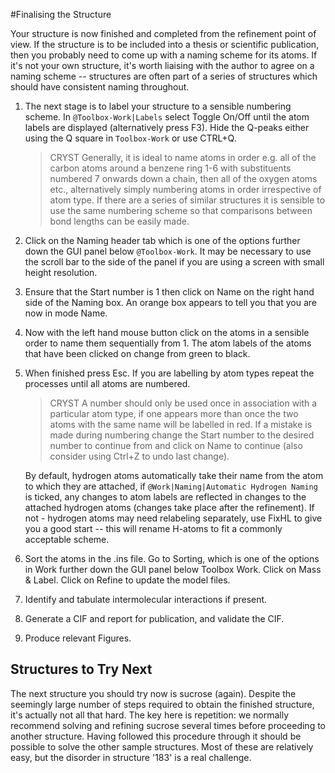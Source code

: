 #Finalising the Structure

Your structure is now finished and completed from the refinement point of view. If the structure is to be included into a thesis or scientific publication, then you probably need to come up with a naming scheme for its atoms. If it's not your own structure, it's worth liaising with the author to agree on a naming scheme -- structures are often part of a series of structures which should have consistent naming throughout.

1. The next stage is to label your structure to a sensible numbering scheme. In `@Toolbox-Work|Labels` select Toggle On/Off until the atom labels are displayed (alternatively press F3). Hide the Q-peaks either using the Q square in `Toolbox-Work` or use CTRL+Q.

	>CRYST Generally, it is ideal to name atoms in order e.g. all of the carbon atoms around a benzene ring 1-6 with substituents numbered 7 onwards down a chain, then all of the oxygen atoms etc., alternatively simply numbering atoms in order irrespective of atom type. If there are a series of similar structures it is sensible to use the same numbering scheme so that comparisons between bond lengths can be easily made.

2.	Click on the Naming header tab which is one of the options further down the GUI panel below `@Toolbox-Work`. It may be necessary to use the scroll bar to the side of the panel if you are using a screen with small height resolution.

3.	Ensure that the Start number is 1 then click on Name on the right hand side of the Naming box. An orange box appears to tell you that you are now in mode Name.

4.	Now with the left hand mouse button click on the atoms in a sensible order to name them sequentially from 1. The atom labels of the atoms that have been clicked on change from green to black.

5.	When finished press Esc. If you are labelling by atom types repeat the processes until all atoms are numbered. 

	>CRYST A number should only be used once in association with a particular atom type, if one appears more than once the two atoms with the same name will be labelled in red. If a mistake is made during numbering change the Start number to the desired number to continue from and click on Name to continue (also consider using Ctrl+Z to undo last change).

	By default, hydrogen atoms automatically take their name from the atom to which they are attached, if `@Work|Naming|Automatic Hydrogen Naming` is ticked, any changes to atom labels are reflected in changes to the attached hydrogen atoms (changes take place after the refinement). If not - hydrogen atoms may need relabeling separately, use FixHL to give you a good start -- this will rename H-atoms to fit a commonly acceptable scheme.

6.	Sort the atoms in the .ins file. Go to Sorting, which is one of the options in Work further down the GUI panel below Toolbox Work. Click on Mass \& Label. Click on Refine to update the model files.

7.	Identify and tabulate intermolecular interactions if present. 

8.	Generate a CIF and report for publication, and validate the CIF. 

9.	Produce relevant Figures.

## Structures to Try Next
The next structure you should try now is sucrose (again). Despite the seemingly large number of steps required to obtain the finished structure, it's actually not all that hard. The key here is repetition: we normally recommend solving and refining sucrose several times before proceeding to another structure. 
Having followed this procedure through it should be possible to solve the other sample structures. Most of these are relatively easy, but the disorder in structure '183' is a real challenge.

